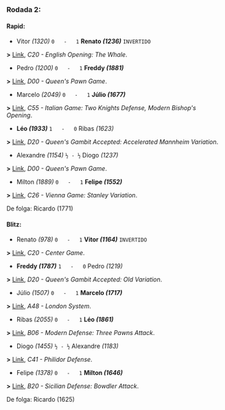 ### Rodada 2:

#### Rapid:

* Vitor *(1320)* `0   -   1` **Renato *(1236)*** `INVERTIDO`

**>** [Link](https://www.lichess.org/uoeqKY9M), *C20 - English Opening: The Whale*.
* Pedro *(1200)* `0   -   1` **Freddy *(1881)***

**>** [Link](https://www.lichess.org/7lTkPhIV), *D00 - Queen's Pawn Game*.
* Marcelo *(2049)* `0   -   1` **Júlio *(1677)***

**>** [Link](https://www.lichess.org/t9BXx170), *C55 - Italian Game: Two Knights Defense, Modern Bishop's Opening*.
* **Léo *(1933)*** `1   -   0`  Ribas *(1623)*

**>** [Link](https://www.lichess.org/MpK0U206), *D20 - Queen's Gambit Accepted: Accelerated Mannheim Variation*.
* Alexandre *(1154)* `½ - ½` Diogo *(1237)*

**>** [Link](https://www.lichess.org/H9GhqhfH), *D00 - Queen's Pawn Game*.
* Milton *(1889)* `0   -   1` **Felipe *(1552)***

**>** [Link](https://www.lichess.org/dVbOLTNR), *C26 - Vienna Game: Stanley Variation*.

De folga: Ricardo (1771)

#### Blitz:

* Renato *(978)* `0   -   1` **Vitor *(1164)*** `INVERTIDO`

**>** [Link](https://www.lichess.org/8D1HswlL), *C20 - Center Game*.
* **Freddy *(1787)*** `1   -   0`  Pedro *(1219)*

**>** [Link](https://www.lichess.org/3GCiQUZb), *D20 - Queen's Gambit Accepted: Old Variation*.
* Júlio *(1507)* `0   -   1` **Marcelo *(1717)***

**>** [Link](https://www.lichess.org/bLg3vsmi), *A48 - London System*.
* Ribas *(2055)* `0   -   1` **Léo *(1861)***

**>** [Link](https://www.lichess.org/2aruQaIu), *B06 - Modern Defense: Three Pawns Attack*.
* Diogo *(1455)* `½ - ½` Alexandre *(1183)*

**>** [Link](https://www.lichess.org/JLLAkhLx), *C41 - Philidor Defense*.
* Felipe *(1378)* `0   -   1` **Milton *(1646)***

**>** [Link](https://www.lichess.org/DJGNYvmh), *B20 - Sicilian Defense: Bowdler Attack*.

De folga: Ricardo (1625)

